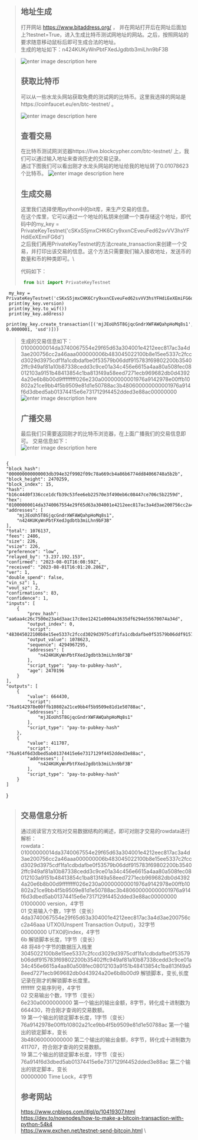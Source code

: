> ## 地址生成
> 打开网站 https://www.bitaddress.org/ ， 并在网站打开后在网址后面加上?testnet=True，进入生成比特币测试网地址的网站。之后，按照网站的要求随意移动鼠标后即可生成合法的地址。\
> 生成的地址如下：n424KUKyWnPbtFXedJgdbtb3miLhn9bF3B

>
> ![enter image description here](地址生成.png)
>
>## 获取比特币
>可以从一些水龙头网站获取免费的测试网的比特币。这里我选择的网站是https://coinfaucet.eu/en/btc-testnet/ 。
>
>![enter image description here](水龙头.png)
>
>## 查看交易
> 在比特币测试网浏览器https://live.blockcypher.com/btc-testnet/ 上，我们可以通过输入地址来查询历史的交易记录。\
> 通过下图我们可以看出刚才水龙头网站的地址给我的地址转了0.01078623个比特币。
>![enter image description here](tx1.png)
>
>## 生成交易
>这里我们选择使用python中的bit库，来生产交易的信息。\
>在这个库里，它可以通过一个地址的私钥来创建一个类存储这个地址，即代码中的my_key = PrivateKeyTestnet('cSKxS5jmxCHK6Cry9xxnCEveuFed62svVV3hsYFHdiEeXEmiFG6d')\
>之后我们再用PrivateKeyTestnet的方法create_transaction来创建一个交易，并打印出该交易的信息。这个方法只需要我们输入接收地址，发送币的数量和币的种类即可。\
>
>代码如下：
>   ```python
>    from bit import PrivateKeyTestnet
     my_key = PrivateKeyTestnet('cSKxS5jmxCHK6Cry9xxnCEveuFed62svVV3hsYFHdiEeXEmiFG6d')
     print(my_key.version)
     print(my_key.to_wif())
     print(my_key.address)
     print(my_key.create_transaction([('mjJEoUh5T8GjqcGndrXWFAWQahpHoMq8s1', 0.0000001, 'usd')]))

> 生成的交易信息如下：01000000014da3740067554e29f65d63a304001e4212eec817ac3a4d3ae200756cc2a46aaa000000006b483045022100b8e15ee5337c2fccd3029d3975cdf1fa1cdbdafbe0f53579b06ddf915783f69802200b35402ffc949af81a10b87338cedd3c9ce01a34c456e6615a4aa80a508fec08012103a9151b48413854c1ba813f49a58eed7271ecb969682db0d43924a20e6b8b00d9ffffffff026e230a00000000001976a9142978e00ffb10802a21ce9bb4f5b9509e81d1e50788ac3b480600000000001976a914f6d3dbed5ab01374415e6e7317129f4452dded3e88ac00000000
> ![enter image description here](tx.png)
>
> ## 广播交易
> 最后我们只需要返回刚才的比特币浏览器，在上面广播我们的交易信息即可。
> 交易信息如下：\
> ![enter image description here](tx2.png)
>
>  ```python
    {
    "block_hash": "000000000000003db394e32f9902f09c78a669cb4a86b6774dd84066748a5b2b",
    "block_height": 2470259,
    "block_index": 15,
    "hash": "b16c44d0f336cce1dcfb39c53fee6eb22570e3f490eb6c08447ce706c5b2259d",
    "hex": "01000000014da3740067554e29f65d63a304001e4212eec817ac3a4d3ae200756cc2a46aaa000000006b483045022100b8e15ee5337c2fccd3029d3975cdf1fa1cdbdafbe0f53579b06ddf915783f69802200b35402ffc949af81a10b87338cedd3c9ce01a34c456e6615a4aa80a508fec08012103a9151b48413854c1ba813f49a58eed7271ecb969682db0d43924a20e6b8b00d9ffffffff026e230a00000000001976a9142978e00ffb10802a21ce9bb4f5b9509e81d1e50788ac3b480600000000001976a914f6d3dbed5ab01374415e6e7317129f4452dded3e88ac00000000",
    "addresses": [
        "mjJEoUh5T8GjqcGndrXWFAWQahpHoMq8s1",
        "n424KUKyWnPbtFXedJgdbtb3miLhn9bF3B"
    ],
    "total": 1076137,
    "fees": 2486,
    "size": 226,
    "vsize": 226,
    "preference": "low",
    "relayed_by": "3.237.192.153",
    "confirmed": "2023-08-01T16:08:59Z",
    "received": "2023-08-01T16:01:20.286Z",
    "ver": 1,
    "double_spend": false,
    "vin_sz": 1,
    "vout_sz": 2,
    "confirmations": 83,
    "confidence": 1,
    "inputs": [
        {
            "prev_hash": "aa6aa4c26c7500e23a4d3aac17c8ee12421e0004a3635df6294e55670074a34d",
            "output_index": 0,
            "script": "483045022100b8e15ee5337c2fccd3029d3975cdf1fa1cdbdafbe0f53579b06ddf915783f69802200b35402ffc949af81a10b87338cedd3c9ce01a34c456e6615a4aa80a508fec08012103a9151b48413854c1ba813f49a58eed7271ecb969682db0d43924a20e6b8b00d9",
            "output_value": 1078623,
            "sequence": 4294967295,
            "addresses": [
                "n424KUKyWnPbtFXedJgdbtb3miLhn9bF3B"
            ],
            "script_type": "pay-to-pubkey-hash",
            "age": 2470196
        }
    ],
    "outputs": [
        {
            "value": 664430,
            "script": "76a9142978e00ffb10802a21ce9bb4f5b9509e81d1e50788ac",
            "addresses": [
                "mjJEoUh5T8GjqcGndrXWFAWQahpHoMq8s1"
            ],
            "script_type": "pay-to-pubkey-hash"
        },
        {
            "value": 411707,
            "script": "76a914f6d3dbed5ab01374415e6e7317129f4452dded3e88ac",
            "addresses": [
                "n424KUKyWnPbtFXedJgdbtb3miLhn9bF3B"
            ],
            "script_type": "pay-to-pubkey-hash"
        }
    ]
}

>## 交易信息分析
> 通过阅读官方文档对交易数据结构的阐述，即可对刚才交易的rowdata进行解析：\
>rowdata：01000000014da3740067554e29f65d63a304001e4212eec817ac3a4d3ae200756cc2a46aaa000000006b483045022100b8e15ee5337c2fccd3029d3975cdf1fa1cdbdafbe0f53579b06ddf915783f69802200b35402ffc949af81a10b87338cedd3c9ce01a34c456e6615a4aa80a508fec08012103a9151b48413854c1ba813f49a58eed7271ecb969682db0d43924a20e6b8b00d9ffffffff026e230a00000000001976a9142978e00ffb10802a21ce9bb4f5b9509e81d1e50788ac3b480600000000001976a914f6d3dbed5ab01374415e6e7317129f4452dded3e88ac00000000\
>01000000 version，4字节\
01 交易输入个数，1字节（变长）\
>4da3740067554e29f65d63a304001e4212eec817ac3a4d3ae200756cc2a46aaa  UTXO(Unspent Transaction Output)，32字节\
>00000000  UTXO的index，4字节\
>6b  解锁脚本长度，1字节（变长）\
>48  将48个字节的数据压入栈里\
>3045022100b8e15ee5337c2fccd3029d3975cdf1fa1cdbdafbe0f53579b06ddf915783f69802200b35402ffc949af81a10b87338cedd3c9ce01a34c456e6615a4aa80a508fec08012103a9151b48413854c1ba813f49a58eed7271ecb969682db0d43924a20e6b8b00d9  解锁脚本，变长,长度记录在刚才的解锁脚本长度里。\
>ffffffff 交易序列号，4字节\
>02 交易输出个数，1字节（变长）\
>6e230a0000000000 第一个输出的输出金额，8字节，转化成十进制数为664430，符合刚才查询的交易数额。\
>19 第一个输出的锁定脚本长度，1字节（变长）\
>76a9142978e00ffb10802a21ce9bb4f5b9509e81d1e50788ac 第一个输出的锁定脚本，变长\
>3b48060000000000 第二个输出的输出金额，8字节，转化成十进制数为411707，符合刚才查询的交易数额。\
>19 第二个输出的锁定脚本长度，1字节（变长）\
>76a914f6d3dbed5ab01374415e6e7317129f4452dded3e88ac 第二个输出的锁定脚本，变长\
00000000 Time Lock，4字节
>
>## 参考网站
>https://www.cnblogs.com/itlgl/p/10419307.html \
>https://dev.to/nownodes/how-to-make-a-bitcoin-transaction-with-python-54k4 \
>https://www.exchen.net/testnet-send-bitcoin.html \
>
